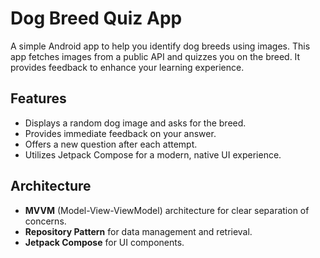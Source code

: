 # Dog Breed Quiz App

A simple Android app to help you identify dog breeds using images. This app fetches images from a public API and quizzes you on the breed. It provides feedback to enhance your learning experience.

## Features

- Displays a random dog image and asks for the breed.
- Provides immediate feedback on your answer.
- Offers a new question after each attempt.
- Utilizes Jetpack Compose for a modern, native UI experience.

## Architecture

- **MVVM** (Model-View-ViewModel) architecture for clear separation of concerns.
- **Repository Pattern** for data management and retrieval.
- **Jetpack Compose** for UI components.
